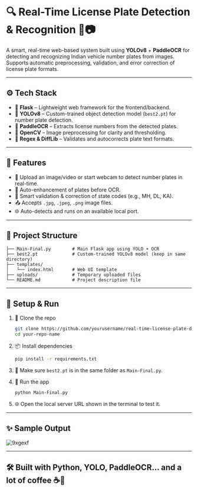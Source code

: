 # 🔍 Real-Time License Plate Detection & Recognition 🚗📷

A smart, real-time web-based system built using **YOLOv8** + **PaddleOCR** for detecting and recognizing Indian vehicle number plates from images. Supports automatic preprocessing, validation, and error correction of license plate formats.

---

## ⚙️ Tech Stack
- 🔧 **Flask** – Lightweight web framework for the frontend/backend.
- 🧠 **YOLOv8** – Custom-trained object detection model (`best2.pt`) for number plate detection.
- 📝 **PaddleOCR** – Extracts license numbers from the detected plates.
- 📸 **OpenCV** – Image preprocessing for clarity and thresholding.
- 🔡 **Regex & DiffLib** – Validates and autocorrects plate text formats.

---

## 🚀 Features
- 📸 Upload an image/video or start webcam to detect number plates in real-time.
- 🧽 Auto-enhancement of plates before OCR.
- 🧾 Smart validation & correction of state codes (e.g., MH, DL, KA).
- 📤 Accepts `.jpg`, `.jpeg`, `.png` image files.
- 🌐 Auto-detects and runs on an available local port.

---

## 📁 Project Structure
```
├── Main-Final.py        # Main Flask app using YOLO + OCR
├── best2.pt             # Custom-trained YOLOv8 model (keep in same directory)
├── templates/
│   └── index.html       # Web UI template
├── uploads/             # Temporary uploaded files
└── README.md            # Project description file
```

---

## 🔧 Setup & Run
1. 🔽 Clone the repo  
   ```bash
   git clone https://github.com/yourusername/real-time-license-plate-detection-and-recognition.git
   cd your-repo-name
   ```

2. 📦 Install dependencies  
   ```bash
   pip install -r requirements.txt
   ```

3. 🧠 Make sure `best2.pt` is in the same folder as `Main-Final.py`.

4. 🚀 Run the app  
   ```bash
   python Main-Final.py
   ```

5. 🌐 Open the local server URL shown in the terminal to test it.

---

## ✨ Sample Output  
![9xgexf](https://github.com/user-attachments/assets/94124bb0-d300-4cde-829b-386962fe23d2)

---

## 🛠 Built with Python, YOLO, PaddleOCR... and a lot of coffee ☕🐍
